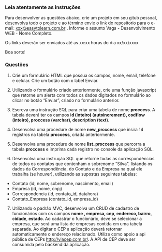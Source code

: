 ### Leia atentamente as instruções ###

Para desenvolver as questões abaixo, crie um projeto em seu gitub pessoal, desenvolva todo o projeto e ao término envie o link do repositorio para o e-mail: xxx@easytolearn.com.br . Informe o assunto Vaga - Desenvolvimento WEB - Nome Completo.

Os links deverão ser enviados até as xx:xx horas do dia xx/xx/xxxx

Boa sorte!

### Questões ###

1.	Crie um formulário HTML que possua os campos, nome, email, telefone e celular. Crie um botão com o label Enviar.

2.	Utilizando o formulário criado anteriormente, crie uma função javascript que retorne um alerta com todos os dados digitados no formulário ao clicar no botão “Enviar”, criado no formulário anterior.

3.	Escreva uma instrução SQL para criar uma tabela de nome **proccess**. A tabela deverá ter os campos **id (inteiro)  (autoincrement), codflow (inteiro), proccess (varchar),  description (text)**.

4.	Desenvolva uma procedure de nome **new_proccess** que insira 14 registros na tabela **proccess**, criada anteriormente. 

5.	Desenvolva uma procedure de nome **list_proccess** que percorra a tabela **proccess** e imprima cada registro no console da aplicação SQL. 

6.	Desenvolva uma instrução SQL que retorne todas as correspondências de todos os contatos que contenham o sobrenome "Silva", listando os dados da Correspondência, do Contato e da Empresa na qual ele trabalha (se houver), utilizando as supostas seguintes tabelas:

* Contato (id, nome, sobrenome, nascimento, email)
*	Empresa (id, nome, cnpj)
* Correspondencia (id, contato_id, datahora)
*	Contato_Empresa (contato_id, empresa_id)

7.	Utilizando o padrão MVC, desenvolva um CRUD de cadastro de funcionários com os campos **nome , empresa, cep, endereco, bairro, cidade, estado**. Ao cadastrar o funcionário, deve se selecionar a empresa, que será uma lista de empresas contida em uma tabela separada. Ao digitar o CEP a aplicação deverá retornar automaticamente o endereço relacionado. Utilize como apoio a api pública de CEPs http://viacep.com.br/. A API de CEP deve ser consumida pelo backend da aplicação.


